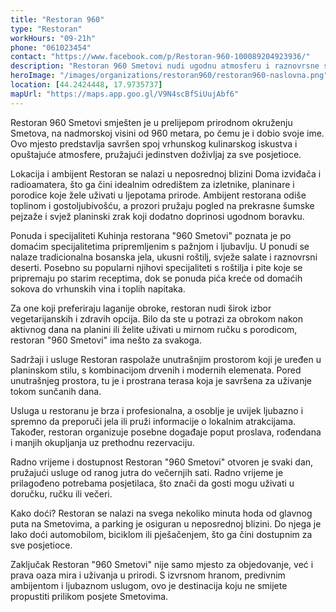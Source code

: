 ```yaml
---
title: "Restoran 960"
type: "Restoran"
workHours: "09-21h"
phone: "061023454"
contact: "https://www.facebook.com/p/Restoran-960-100089204923936/"
description: "Restoran 960 Smetovi nudi ugodnu atmosferu i raznovrsne specijalitete, savršene za opuštanje nakon aktivnosti na otvorenom."
heroImage: "/images/organizations/restoran960/restoran960-naslovna.png"
location: [44.2424448, 17.9735737]
mapUrl: "https://maps.app.goo.gl/V9N4scBfSiUujAbf6"
---
```


Restoran 960 Smetovi smješten je u prelijepom prirodnom okruženju Smetova, na nadmorskoj visini od 960 metara, po čemu je i dobio svoje ime. Ovo mjesto predstavlja savršen spoj vrhunskog kulinarskog iskustva i opuštajuće atmosfere, pružajući jedinstven doživljaj za sve posjetioce.

Lokacija i ambijent
Restoran se nalazi u neposrednoj blizini Doma izviđača i radioamatera, što ga čini idealnim odredištem za izletnike, planinare i porodice koje žele uživati u ljepotama prirode. Ambijent restorana odiše toplinom i gostoljubivošću, a prozori pružaju pogled na prekrasne šumske pejzaže i svjež planinski zrak koji dodatno doprinosi ugodnom boravku.

Ponuda i specijaliteti
Kuhinja restorana "960 Smetovi" poznata je po domaćim specijalitetima pripremljenim s pažnjom i ljubavlju. U ponudi se nalaze tradicionalna bosanska jela, ukusni roštilj, svježe salate i raznovrsni deserti. Posebno su popularni njihovi specijaliteti s roštilja i pite koje se pripremaju po starim receptima, dok se ponuda pića kreće od domaćih sokova do vrhunskih vina i toplih napitaka.

Za one koji preferiraju laganije obroke, restoran nudi širok izbor vegetarijanskih i zdravih opcija. Bilo da ste u potrazi za obrokom nakon aktivnog dana na planini ili želite uživati u mirnom ručku s porodicom, restoran "960 Smetovi" ima nešto za svakoga.

Sadržaji i usluge
Restoran raspolaže unutrašnjim prostorom koji je uređen u planinskom stilu, s kombinacijom drvenih i modernih elemenata. Pored unutrašnjeg prostora, tu je i prostrana terasa koja je savršena za uživanje tokom sunčanih dana.

Usluga u restoranu je brza i profesionalna, a osoblje je uvijek ljubazno i spremno da preporuči jela ili pruži informacije o lokalnim atrakcijama. Također, restoran organizuje posebne događaje poput proslava, rođendana i manjih okupljanja uz prethodnu rezervaciju.

Radno vrijeme i dostupnost
Restoran "960 Smetovi" otvoren je svaki dan, pružajući usluge od ranog jutra do večernjih sati. Radno vrijeme je prilagođeno potrebama posjetilaca, što znači da gosti mogu uživati u doručku, ručku ili večeri.

Kako doći?
Restoran se nalazi na svega nekoliko minuta hoda od glavnog puta na Smetovima, a parking je osiguran u neposrednoj blizini. Do njega je lako doći automobilom, biciklom ili pješačenjem, što ga čini dostupnim za sve posjetioce.

Zaključak
Restoran "960 Smetovi" nije samo mjesto za objedovanje, već i prava oaza mira i uživanja u prirodi. S izvrsnom hranom, predivnim ambijentom i ljubaznom uslugom, ovo je destinacija koju ne smijete propustiti prilikom posjete Smetovima.
